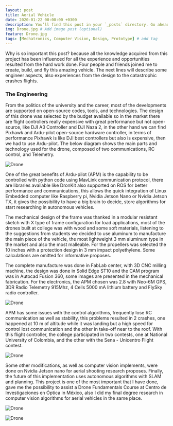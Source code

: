 ```yaml
---
layout: post
title: Aerial Vehicle
date: 2020-01-22 00:00:00 +0300
description: You’ll find this post in your `_posts` directory. Go ahead and edit it and re-build the site to see your changes. # Add post description (optional)
img: Drone.jpg # Add image post (optional)
feature: Drone.jpg
tags: [Mechatronics, Computer Vision, Design, Prototype] # add tag
---
```


Why is so important this post? because all the knowledge acquired from this project has been influenced for all the experience and opportunities resulted from the hard work done. Four people and friends joined me to create, build, and fly this amazing vehicle. The next lines will describe some engineer aspects, also experiences from the design to the catastrophic crashes flights.

### The Engineering

From the politics of the university and the career, most of the developments are supported on open-source codes, tools, and technologies. The design of this drone was selected by the budget available so in the market there are flight controllers really expensive with great performance but not open-source, like DJI A3 Controller and DJI Naza 2, in the other hand we can find Pixhawk and Ardu-pilot open-source hardware controller, in terms of performance Pixhawk is like DJI best controllers but also is expensive, then we had to use Ardu-pilot. The below diagram shows the main parts and technology used for the drone, composed of two communications, RC control, and Telemetry.

![Drone]({{site.baseurl}}/assets/img/Drone/DroneGIF.gif)

One of the great benefits of Ardu-pilot (APM) is the capability to be controlled with python code using MavLink communication protocol, there are libraries available like DronKit also supported on ROS for better performance and communications, this allows the quick integration of Linux Embedded computer like Raspberry pi, Nvidia Jetson Nano or Nvidia Jetson TX, it gives the possibility to have a big brain to decide, store algorithms for start researching in autonomous vehicles. 

The mechanical design of the frame was thanked in a modular resistant sketch with X type of frame configuration for load applications, most of the drones built at college was with wood and some soft materials, listening to the suggestions from students we decided to use aluminum to manufacture the main piece of the vehicle, the most lightweight 3 mm aluminum type in the market and also the most malleable. For the propellers was selected the 10 inches with a protection design in 3 mm impact polyethylene. Some calculations are omitted for informative proposes.

The complete manufacture was done in FabLab center, with 3D CNC milling machine, the design was done in Solid Edge ST10 and the CAM program was in Autocad Fusion 360, some images are presented in the mechanical fabrication. For the electronics, the APM chosen was 2.8 with Neo-6M GPS, 3DR Radio Telemetry 915Mhz, 4 Cells 5000 mA lithium battery and FlySky radio controller.

![Drone]({{site.baseurl}}/assets/img/Drone/Manufacture.jpg)

APM has some issues with the control algorithms, frequently lose RC communication as well as stability, this problems resulted in 2 crashes, one happened at 10 m of altitude while it was landing but a high speed for control lost communication and the other in take-off near to the roof. With this flight controller, the college participated in two contests, one at National University of Colombia, and the other with the Sena - Unicentro Flight contest. 

![Drone]({{site.baseurl}}/assets/img/Drone/Estrellado.jpg)

Some other modifications, as well as computer vision implements, were done on Nvidia Jetson nano for aerial shooting research proposes. Finally, the future of this implementation uses autonomous algorithms with SLAM and planning. This project is one of the most important that I have done, gave me the possibility to assist a Drone Fundamentals Course at Centro de Investigaciones en Óptica in México, also I did my final degree research in computer vision algorithms for aerial vehicles in the same place. 

![Drone]({{site.baseurl}}/assets/img/Drone/Groot.jpg)

![Drone]({{site.baseurl}}/assets/img/Drone/Jetson.jpg)
